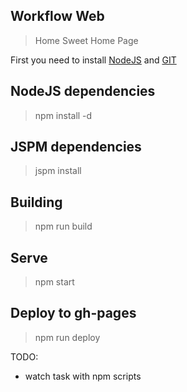 ## Workflow Web
> Home Sweet Home Page

First you need to install [NodeJS](http://nodejs.org) and [GIT](https://git-scm.com/)

## NodeJS dependencies
> npm install -d

## JSPM dependencies
> jspm install

## Building
> npm run build

## Serve
> npm start

## Deploy to gh-pages
> npm run deploy

TODO:
* watch task with npm scripts
